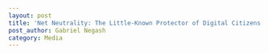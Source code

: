 ```yaml
---
layout: post
title: 'Net Neutrality: The Little-Known Protector of Digital Citizens'
post_author: Gabriel Negash
category: Media
---
```

